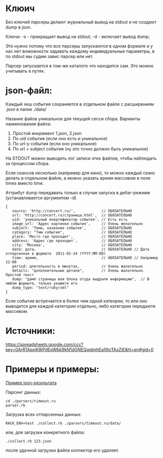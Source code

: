 # Клюич

Без ключей парсеры делают журнальный вывод на stdout и не создают dump в json.

Ключи:
-s - прекращает вывод на stdout;
-d - включает вывод dump;

Это нужно потому что все парсеры запускаются в одном формате и у нас нет воможности задавать каждому индивидуальные параметры, в по stdout мы судим завис парсер или нет.

Парсер запускается в том-же каталоге что находится сам. Это можно учитывать в путях.

# json-файл:

Каждый хеш события сохраняется в отдельном файле с расширением .json в папке ./data/

Назание файла уникальное для текущей сесси сбора. Варианты наименования файла:

1. Простой инкремент 1.json, 2.json
2. По uid события (если оно есть и уникальное)
3. По url-у события (если оно уникальное)
4. По url + subject события (ну это точно должно быть уникальное)

На STDOUT можно выводить лог записи этих файлов, чтобы наблюдать за процессом сбора.

Если сеансов несколько (например для кино), то можно каждый сеанс делать в отдельном файле,
а можно указать время массивом в поле times вместо time.

Аттрибут dump передавать только в случае запуска в дебаг-режиме (устанавливается аргументом -d)

    {
       source: 'http://concert.ru/',            // ОБЯЗАТЕЛЬНО
       url: 'http://concert.ru/страница.html',  // ОБЯЗАТЕЛЬНО
       uid: 'уникальный инедтификатор события', // Есть есть
       image_url: 'Адрес картинки события',     // Очень желательно
       subject: 'Тема, название события',       // ОБЯЗАТЕЛЬНО
       category: "Тим события",                 // ОБЯЗАТЕЛЬНО
       place: 'Место где проходит',             // ОБЯЗАТЕЛЬНО
       address: 'Адрес где проходит',           // ОБЯЗАТЕЛЬНО
       city: 'Москва',                          // ОБЯЗАТЕЛЬНО
       date: дата,                              // ОБЯЗАТЕЛЬНО // Дата отпарсенная в формате  2011-02-24 (YYYY-MM-DD)
       time: время,                             // ОБЯЗАТЕЛЬНО // Например 12:00
       period: длительность в минутах,          // Очень жалательно
       details: "дополнительные детали",        // Очень жалательно. Простой текст
       dump: "дамп страницы или блока отуда выдрали информацию",  // В любом формате, только укажите его
       dump_type: "text/ruby/xml"
    }

Если событие встречается в более чем одной катеории, то или оно выводится для каждой категории отдельно,
либо категории передаютя массивом.

# Источники:

https://spreadsheets.google.com/ccc?key=0ArR1ApxjK8jPdEpWbk9kN1dGNEQwdmhEa19icTAxZlE&hl=en#gid=0

# Примеры и примеры:

[Пример json-результата](https://github.com/dapi/planposter-parsers/raw/master/example.json)

Парсинг данных:

    cd ./parsers/timeout.ru
    parser.rb

Загрузка всех отпарсенных данных:

    RACK_ENV=test ./collect.rb ./parsers/timeout.ru/data/

или, для загрузки конкретного файла:

    ./collect.rb 123.json

после удачной загрузки файла коллектор его удаляет.



